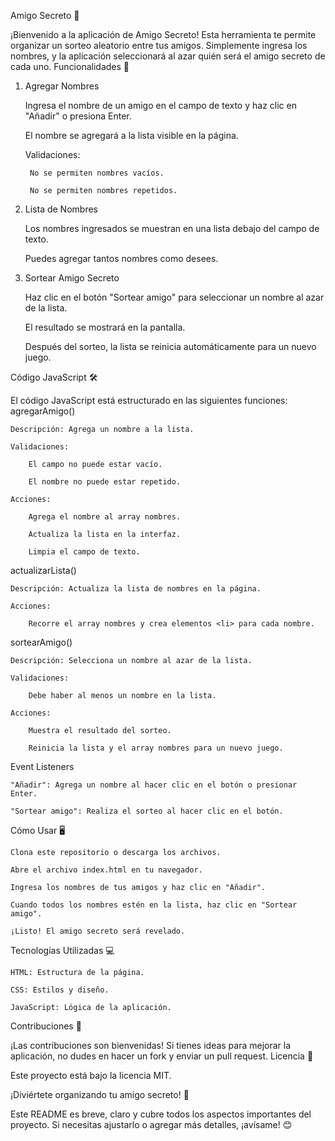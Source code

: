 Amigo Secreto 🎁

¡Bienvenido a la aplicación de Amigo Secreto! Esta herramienta te permite organizar un sorteo aleatorio entre tus amigos. Simplemente ingresa los nombres, y la aplicación seleccionará al azar quién será el amigo secreto de cada uno.
Funcionalidades 🚀
1. Agregar Nombres

    Ingresa el nombre de un amigo en el campo de texto y haz clic en "Añadir" o presiona Enter.

    El nombre se agregará a la lista visible en la página.

    Validaciones:

        No se permiten nombres vacíos.

        No se permiten nombres repetidos.

2. Lista de Nombres

    Los nombres ingresados se muestran en una lista debajo del campo de texto.

    Puedes agregar tantos nombres como desees.

3. Sortear Amigo Secreto

    Haz clic en el botón "Sortear amigo" para seleccionar un nombre al azar de la lista.

    El resultado se mostrará en la pantalla.

    Después del sorteo, la lista se reinicia automáticamente para un nuevo juego.

Código JavaScript 🛠️

El código JavaScript está estructurado en las siguientes funciones:
agregarAmigo()

    Descripción: Agrega un nombre a la lista.

    Validaciones:

        El campo no puede estar vacío.

        El nombre no puede estar repetido.

    Acciones:

        Agrega el nombre al array nombres.

        Actualiza la lista en la interfaz.

        Limpia el campo de texto.

actualizarLista()

    Descripción: Actualiza la lista de nombres en la página.

    Acciones:

        Recorre el array nombres y crea elementos <li> para cada nombre.

sortearAmigo()

    Descripción: Selecciona un nombre al azar de la lista.

    Validaciones:

        Debe haber al menos un nombre en la lista.

    Acciones:

        Muestra el resultado del sorteo.

        Reinicia la lista y el array nombres para un nuevo juego.

Event Listeners

    "Añadir": Agrega un nombre al hacer clic en el botón o presionar Enter.

    "Sortear amigo": Realiza el sorteo al hacer clic en el botón.

Cómo Usar 🖥️

    Clona este repositorio o descarga los archivos.

    Abre el archivo index.html en tu navegador.

    Ingresa los nombres de tus amigos y haz clic en "Añadir".

    Cuando todos los nombres estén en la lista, haz clic en "Sortear amigo".

    ¡Listo! El amigo secreto será revelado.

Tecnologías Utilizadas 💻

    HTML: Estructura de la página.

    CSS: Estilos y diseño.

    JavaScript: Lógica de la aplicación.

Contribuciones 🤝

¡Las contribuciones son bienvenidas! Si tienes ideas para mejorar la aplicación, no dudes en hacer un fork y enviar un pull request.
Licencia 📄

Este proyecto está bajo la licencia MIT.

¡Diviértete organizando tu amigo secreto! 🎉

Este README es breve, claro y cubre todos los aspectos importantes del proyecto. Si necesitas ajustarlo o agregar más detalles, ¡avísame! 😊